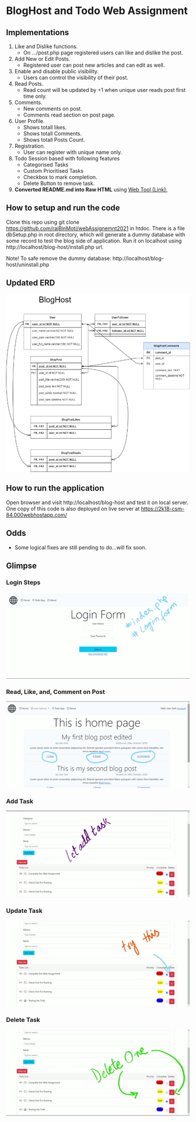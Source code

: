 # BlogHost and Todo Web Assignment

## Implementations

1.  Like and Dislike functions.
    - On .../post.php page registered users can like and dislike the post.
2.  Add New or Edit Posts.
    - Registered user can post new articles and can edit as well.
3.  Enable and disable public visibility.
    - Users can control the visibility of their post.
4.  Read Posts.
    - Read count will be updated by +1 when unique user reads post first time only.
5.  Comments.
    - New comments on post.
    - Comments read section on post page.
6.  User Profile.
    - Shows totall likes.
    - Shows totall Comments.
    - Shows totall Posts Count.
7.  Registration.
    - User can register with unique name only.
8.  Todo Session based with following features
    - Categorised Tasks
    - Custom Prioritised Tasks
    - Checkbox to mark completion.
    - Delete Button to remove task.
9.  **Converted README.md into Raw HTML** using [Web Tool (Link).](https://markdowntohtml.com/)

## How to setup and run the code

Clone this repo using git clone https://github.com/rajBinMoti/webAssignemnt2021 in htdoc. There is a file dbSetup.php in root directory, which will generate a dummy database with some record to test the blog side of application. Run it on localhost using http://localhost/blog-host/install.php url.

Note! To safe remove the dummy database: http://localhost/blog-host/uninstall.php

## Updated ERD

![ERD](db/blog-host-new.jpg)

## How to run the application

Open browser and visit http://localhost/blog-host and test it on local server.
One copy of this code is also deployed on live server at https://2k18-csm-84.000webhostapp.com/

## Odds

- Some logical fixes are still pending to do...will fix soon.

## Glimpse

### Login Steps

![Login-Home-Logout](images/Inkedr2.gif)

### Read, Like, and, Comment on Post

![Read-Like-Comment](images/Inkedr1.gif)

### Add Task

![AddTask](images/AddTask.gif)

### Update Task

![UpdateTask](images/UpdateTask.gif)

### Delete Task

![DeleteTask](images/DeleteTask.gif)
